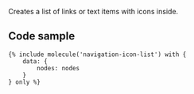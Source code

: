 Creates a list of links or text items with icons inside.

## Code sample

```
{% include molecule('navigation-icon-list') with {
    data: {
        nodes: nodes
    }
} only %}
```
